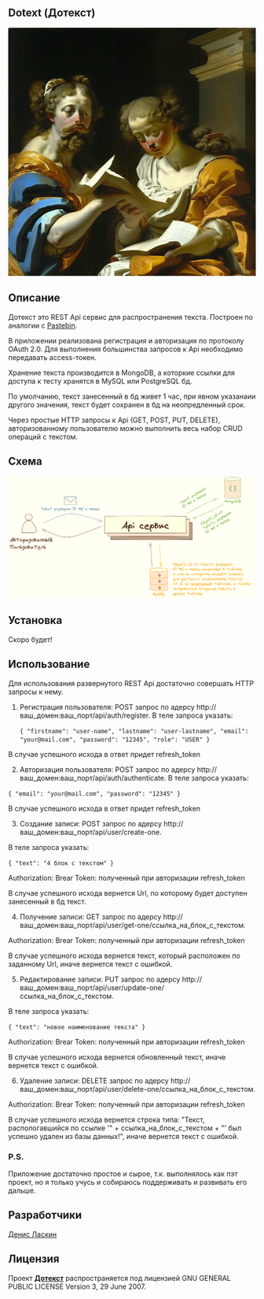 ## Dotext (Дотекст)

<p align="center">
      <img src="https://github.com/DlasWEB/dotext/blob/master/img_for_readme/01.png" alt="Дотекст">
</p>

## Описание

Дотекст это REST Api сервис для распространения текста. Построен по аналогии с [Pastebin](https://pastebin.com/). 

В приложении реализована регистрация и авторизация по протоколу OAuth 2.0. Для выполнения большинства запросов к Api необходимо передавать access-токен.

Хранение текста производится в MongoDB, а которкие ссылки для доступа к тесту хранятся в MySQL или PostgreSQL бд.

По умолчанию, текст занесенный в бд живет 1 час, при явном указанаии другого значения, текст будет сохранен в бд на неопредленный срок.

Через простые HTTP запросы к Api (GET, POST, PUT, DELETE), авторизованному пользователю можно выполнить весь набор CRUD операций с текстом.


## Схема

<p align="center">
      <img src="https://github.com/DlasWEB/dotext/blob/master/img_for_readme/scheme.png" alt="Схема приложения">
</p>

## Установка

Скоро будет!

[//]: # (Для развертывания приложения необходим `docker` и два образа: `kubyshka` и `БД &#40;Mysql или PostreSql&#41;`. Приложение можно развернуть локально или на сервере.)

[//]: # (Для разворачивания приложения нужно выполнить следующие шаги &#40;**инструкция на примере Debian подобных систем**&#41;:)

[//]: # (1. Качаем образы с:<br/>)

[//]: # (    - `mysql сервером` &#40;если у вас его нет&#41; командой:)

[//]: # (        ```shell script)

[//]: # (        $ docker pull mysql)

[//]: # (        ```)

[//]: # (    - `kubyshka` командой:)

[//]: # (        ```shell script)

[//]: # (        $ docker pull mrdlas/kubyshka:kubyshka)

[//]: # (        ```)

[//]: # (2. Проверяем)

[//]: # (     ```shell script)

[//]: # (     $ docker images)

[//]: # (     ``` )

[//]: # (   если все ок, то вы увидите образы `mrdlas/kubyshka` и `mysql` &#40;возможно будут и другие, если они есть у вас на машине&#41;)

[//]: # (3. Создаем сеть для контакта между контейнером с БД и контейнером с Kubyshka)

[//]: # (     ```shell script)

[//]: # (     $ docker network create kubyshka-net)

[//]: # (     ```)

[//]: # (4. Поднимаем контейнеры с:)

[//]: # (    - mysql)

[//]: # (        ```shell script)

[//]: # (        $ sudo docker run --restart=unless-stopped -dit --net kubyshka-net -p 3307:3306 --name mysqldb_kubyshka -e MYSQL_ROOT_PASSWORD=root -e MYSQL_DATABASE=kubyshka_db -v kubyshka_storage:/var/lib/mysql mysql)

[//]: # (        ```)

[//]: # (    - kubyshka)

[//]: # (        ```shell script)

[//]: # (        $ docker run --restart=unless-stopped -dit -p 9090:8080 --name my-kubyshka --net kubyshka-net -e MYSQL_HOST=mysqldb_kubyshka -e MYSQL_USER=root -e MYSQL_PASSWORD=root -e MYSQL_PORT=3306 mrdlas/kubyshka:kubyshka        )

[//]: # (        ```)

[//]: # (      Название бд, название контейнеров, пароль root пользователя в бд и порты можно ставить свои. Главное чтобы все согласовывалось.)

[//]: # (5. Проверяем успешность подключения)

[//]: # (    ```shell script)

[//]: # (   $ docker container inspect mysqldb_kubyshka )

[//]: # (    ```)

[//]: # (   если все ок, то в разделе Networks вы увидите сеть `kubyshka-net`)

[//]: # (    ```shell script)

[//]: # (   $ docker container inspect ID_контейнера_с_кубышкой)

[//]: # (    ``` )

[//]: # (   узнать ID контейнера можно командой)

[//]: # (   ```shell script)

[//]: # (   $ docker ps )

[//]: # (   ```)

[//]: # (   если все ок, то в разделе Networks вы увидите сеть `kubyshka-net`.)

[//]: # ()
[//]: # (   ### Готово!)

[//]: # ()
[//]: # (   В браузере проходим по адресу 'localhost:9090/' и вы уведите рабочее приложение &#40;если устанавливали на сервере, то вместо localhost вбивайте его ip&#41;)

[//]: # ()
[//]: # (   <img src="https://github.com/DlasWEB/kubyshka/blob/master/img_for_readme/1.png" alt="Главная страница">)

[//]: # ()
[//]: # (   ### Далее:)

[//]: # (    1. Регистрируйте пользователя)

[//]: # (    2. Логинтесь)

[//]: # (    3. Добавляйте валюту в требуемом формате)

[//]: # (    4. Добавляйте типы сбережений)

[//]: # (    5. Добавляйте сбережения.)

[//]: # (    6. Смотрите срезы.)

## Использование

Для использования развернутого REST Api достаточно совершать HTTP запросы к нему.

1. Регистрация пользователя: POST запрос по адерсу http://ваш_домен:ваш_порт/api/auth/register. В теле запроса указать:

   ```{ "firstname": "user-name", "lastname": "user-lastname", "email": "your@mail.com", "password": "12345", "role": "USER" }```

В случае успешного исхода в ответ придет refresh_token

2.  Авторизация пользователя: POST запрос по адерсу http://ваш_домен:ваш_порт/api/auth/authenticate. В теле запроса указать:

```{ "email": "your@mail.com", "password": "12345" }```

В случае успешного исхода в ответ придет refresh_token

3. Создание записи: POST запрос по адерсу http://ваш_домен:ваш_порт/api/user/create-one.

В теле запроса указать:

   ```{ "text": "4 блок с текстом" }```

Authorization: Brear Token: полученный при авторизации refresh_token 

В случае успешного исхода вернется Url, по которому будет доступен занесенный в бд текст.

4. Получение записи: GET запрос по адерсу http://ваш_домен:ваш_порт/api/user/get-one/ссылка_на_блок_с_текстом.

Authorization: Brear Token: полученный при авторизации refresh_token 

В случае успешного исхода вернется текст, который расположен по заданному Url, иначе вернется текст с ошибкой.

5. Редактирование записи: PUT запрос по адерсу http://ваш_домен:ваш_порт/api/user/update-one/ссылка_на_блок_с_текстом.

В теле запроса указать:

   ```{ "text": "новое наименование текста" }```

Authorization: Brear Token: полученный при авторизации refresh_token 

В случае успешного исхода вернется обновленный текст, иначе вернется текст с ошибкой.

6. Удаление записи: DELETE запрос по адерсу http://ваш_домен:ваш_порт/api/user/delete-one/ссылка_на_блок_с_текстом.

Authorization: Brear Token: полученный при авторизации refresh_token 

В случае успешного исхода вернется строка типа: "Текст, распологавшийся по ссылке '" + ссылка_на_блок_с_текстом + "' был успешно удален из базы данных!", иначе вернется текст с ошибкой.

### P.S.

   Приложение достаточно простое и сырое, т.к. выполнялось как пэт проект, но я только учусь и собираюсь поддерживать и развивать его дальше.

   ## Разработчики

   [Денис Ласкин](https://github.com/DlasWEB)

   ## Лицензия

   Проект **[Дотекст](https://github.com/DlasWEB/dotext)** распространяется под лицензией GNU GENERAL PUBLIC LICENSE Version 3, 29 June 2007.
